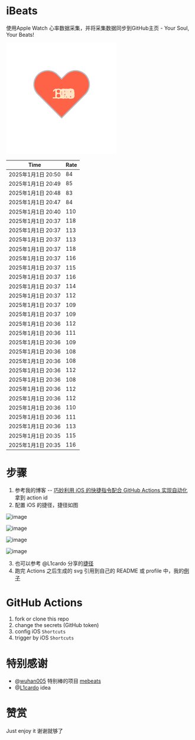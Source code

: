 # iBeats
使用Apple Watch 心率数据采集，并将采集数据同步到GitHub主页 - Your Soul, Your Beats!

![](./files/heart.svg)

<!--START_SECTION:my_heart_rate-->
| Time | Rate | 
 | ---- | ---- | 
| 2025年1月1日 20:50 | 84 |
| 2025年1月1日 20:49 | 85 |
| 2025年1月1日 20:48 | 83 |
| 2025年1月1日 20:47 | 84 |
| 2025年1月1日 20:40 | 110 |
| 2025年1月1日 20:37 | 118 |
| 2025年1月1日 20:37 | 113 |
| 2025年1月1日 20:37 | 113 |
| 2025年1月1日 20:37 | 118 |
| 2025年1月1日 20:37 | 116 |
| 2025年1月1日 20:37 | 115 |
| 2025年1月1日 20:37 | 116 |
| 2025年1月1日 20:37 | 114 |
| 2025年1月1日 20:37 | 112 |
| 2025年1月1日 20:37 | 109 |
| 2025年1月1日 20:37 | 109 |
| 2025年1月1日 20:36 | 112 |
| 2025年1月1日 20:36 | 111 |
| 2025年1月1日 20:36 | 109 |
| 2025年1月1日 20:36 | 108 |
| 2025年1月1日 20:36 | 108 |
| 2025年1月1日 20:36 | 112 |
| 2025年1月1日 20:36 | 108 |
| 2025年1月1日 20:36 | 112 |
| 2025年1月1日 20:36 | 112 |
| 2025年1月1日 20:36 | 110 |
| 2025年1月1日 20:36 | 111 |
| 2025年1月1日 20:36 | 113 |
| 2025年1月1日 20:35 | 115 |
| 2025年1月1日 20:35 | 116 |

<!--END_SECTION:my_heart_rate-->

# 步骤
1. 参考我的博客 -- [巧妙利用 iOS 的快捷指令配合 GitHub Actions 实现自动化](https://github.com/yihong0618/gitblog/issues/198) 拿到 action id
2. 配置 iOS 的捷径，捷径如图

![image](https://user-images.githubusercontent.com/15976103/122154218-0db0b480-ce97-11eb-93bb-5aec07c558dc.png)

![image](https://user-images.githubusercontent.com/15976103/122154236-186b4980-ce97-11eb-8e4b-70551a0391ae.png)

![image](https://user-images.githubusercontent.com/15976103/122154268-2d47dd00-ce97-11eb-902e-3acf292265a9.png)

![image](https://user-images.githubusercontent.com/15976103/122174055-fa144680-ceb4-11eb-9be2-3eb83cd516f7.png)

3. 也可以参考 @L1cardo 分享的[捷径](https://www.icloud.com/shortcuts/6ab6047b459c41ad822ad6b94b1c03d4)
4. 跑完 Actions 之后生成的 svg 引用到自己的 README 或 profile 中，我的[例子](https://github.com/yihong0618) 

# GitHub Actions

1. fork or clone this repo
2. change the secrets (GitHub token)
3. config iOS `Shortcuts` 
4. trigger by iOS `Shortcuts`

# 特别感谢
- @[wuhan005](https://github.com/wuhan005) 特别棒的项目 [mebeats](https://github.com/wuhan005/mebeats)
- @[L1cardo](https://github.com/L1cardo) idea

# 赞赏
Just enjoy it
谢谢就够了
